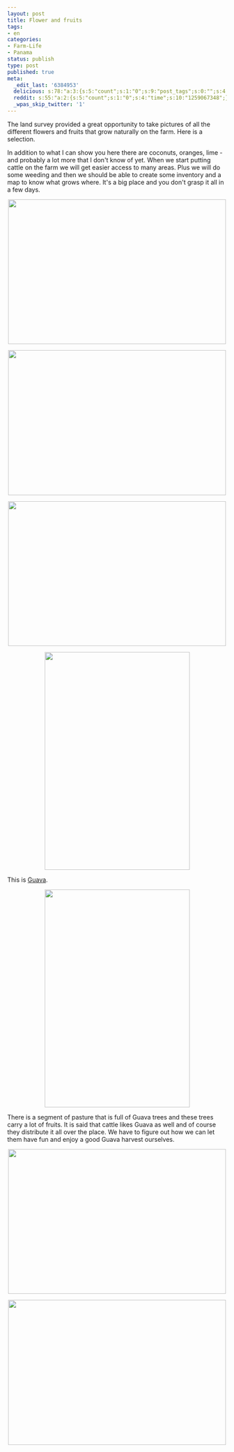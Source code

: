 ```yaml
---
layout: post
title: Flower and fruits
tags:
- en
categories:
- Farm-Life
- Panama
status: publish
type: post
published: true
meta:
  _edit_last: '6384953'
  delicious: s:78:"a:3:{s:5:"count";s:1:"0";s:9:"post_tags";s:0:"";s:4:"time";s:10:"1259067346";}";
  reddit: s:55:"a:2:{s:5:"count";s:1:"0";s:4:"time";s:10:"1259067348";}";
  _wpas_skip_twitter: '1'
---
```

The land survey provided a great opportunity to take pictures of all the different flowers and fruits that grow naturally on the farm. Here is a selection.

In addition to what I can show you here there are coconuts, oranges, lime - and probably a lot more that I don't know of yet. When we start putting cattle on the farm we will get easier access to many areas. Plus we will do some weeding and then we should be able to create some inventory and a map to know what grows where. It's a big place and you don't grasp it all in a few days.

<a href="http://www.flickr.com/photos/34665899@N00/4026396805" title="View '' on Flickr.com"><div style="text-align:center;"><img src="http://farm3.static.flickr.com/2636/4026396805_691c89fde7.jpg" alt="" border="0" width="500" height="332" /></div></a>

<a href="http://www.flickr.com/photos/34665899@N00/4026398219" title="View '' on Flickr.com"><div style="text-align:center;"><img src="http://farm3.static.flickr.com/2469/4026398219_2f04bd0f4f.jpg" alt="" border="0" width="500" height="333" /></div></a>

<a href="http://www.flickr.com/photos/34665899@N00/4026398829" title="View '' on Flickr.com"><div style="text-align:center;"><img src="http://farm3.static.flickr.com/2678/4026398829_99debc6888.jpg" alt="" border="0" width="500" height="332" /></div></a>

<a href="http://www.flickr.com/photos/34665899@N00/4027154258" title="View '' on Flickr.com"><div style="text-align:center;"><img src="http://farm4.static.flickr.com/3521/4027154258_77d35027b3.jpg" alt="" border="0" width="333" height="500" /></div></a>

This is <a href="http://en.wikipedia.org/wiki/Guava">Guava</a>.

<a href="http://www.flickr.com/photos/34665899@N00/4026403817" title="View '' on Flickr.com"><div style="text-align:center;"><img src="http://farm3.static.flickr.com/2620/4026403817_5e463f9493.jpg" alt="" border="0" width="333" height="500" /></div></a>

There is a segment of pasture that is full of Guava trees and these trees carry a lot of fruits. It is said that cattle likes Guava as well and of course they distribute it all over the place. We have to figure out how we can let them have fun and enjoy a good Guava harvest ourselves.

<a href="http://www.flickr.com/photos/34665899@N00/4027157642" title="View '' on Flickr.com"><div style="text-align:center;"><img src="http://farm3.static.flickr.com/2689/4027157642_0209dd6a99.jpg" alt="" border="0" width="500" height="332" /></div></a>

<a href="http://www.flickr.com/photos/34665899@N00/4026407159" title="View '' on Flickr.com"><div style="text-align:center;"><img src="http://farm4.static.flickr.com/3521/4026407159_21e64a8cc6.jpg" alt="" border="0" width="500" height="333" /></div></a>
